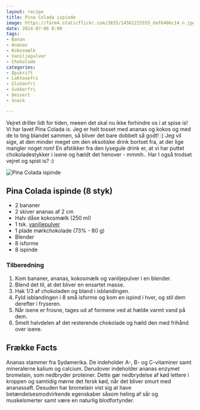 ```yaml
---
layout: recipe
title: Pina Colada ispinde
image: https://farm4.staticflickr.com/3835/14581215555_daf6406c14_n.jpg
date: 2014-07-06 8:00
tags:
- Banan
- Ananas
- Kokosmælk
- Vaniljepulver
- Chokolade
categories:
- Opskrift
- Laktosefri
- Glutenfri
- Sukkerfri
- Dessert
- Snack

---
```


Vejret driller lidt for tiden, meeen det skal nu ikke forhindre os i at spise is! Vi har lavet Pina Colada is. Jeg er helt tosset med ananas og kokos og med de to ting blandet sammen, så bliver det bare dobbelt så godt! :) Jeg vil sige, at den minder meget om den eksotiske drink bortset fra, at der lige mangler noget rom! En afstikker fra den lysegule drink er, at vi har puttet chokoladestykker i isene og hældt det henover - mmmh.. Har I også trodset vejret og spist is? :)

![Pina Colada ispinde](https://farm4.staticflickr.com/3835/14581215555_360c5bc839_o.png)


## Pina Colada ispinde (8 styk)
- 2 bananer 
- 2 skiver ananas af 2 cm
- Halv dåse kokosmælk (250 ml)
- 1 tsk. [vaniljepulver](http://www.urtekram.dk/produkter/foedevarer/krydderier/vaniljepulver-oeko-fairtrade-10-g)
- 1 plade mørkchokolade (73% - 80 g)
- Blender 
- 8 isforme
- 8 ispinde


### Tilberedning
1. Kom bananer, ananas, kokosmælk og vaniljepulver i en blender.
2. Blend det til, at det bliver en ensartet masse.
3. Hak 1/3 af chokoladen og bland i isblandingen.
4. Fyld isblandingen i 8 små isforme og kom en ispind i hver, og stil dem derefter i fryseren. 
5. Når isene er frosne, tages ud af formene ved at hælde varmt vand på dem.
6. Smelt halvdelen af det resterende chokolade og hæld den med frihånd over isene.








## Frække Facts
Ananas stammer fra Sydamerika. De indeholder A-, B- og C-vitaminer samt mineralerne kalium og calcium. Derudover indeholder ananas enzymet bromelain, som nedbryder proteiner. Dette gør nedbrydelse af kød lettere i kroppen og samtidig mørne det fersk kød, når det bliver smurt med ananassaft. Desuden har bromelain vist sig at have betændelsesmodvirkende egenskaber såsom heling af sår og muskelsmerter samt være en naturlig blodfortynder.